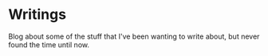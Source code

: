 # Writings

Blog about some of the stuff that I've been wanting to write about, but never found the time until now.
